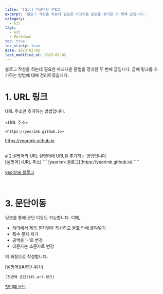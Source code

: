 ```yaml
---
title: '[Git] 마크다운 문법2'
excerpt: '블로그 작성을 하는데 필요한 마크다운 문법을 정리한 두 번째 글입니다.'
category:
  - Git
tags:
  - Git
  - Markdown
toc: true
toc_sticky: true
date: 2023-02-02
last_modified_at: 2023-02-02
---
```


블로그 작성을 하는데 필요한 마크다운 문법을 정리한 두 번째 글입니다. 글에 링크를 추가하는 방법에 대해 정리하였습니다.

# 1. URL 링크
URL 주소만 추가하는 방법입니다.  
<br>
\<URL 주소>
```
<https://yeorimk.github.io>
```
<https://yeorimk.github.io>

<br>
# 2.설명어와 URL
설명어에 URL을 추가하는 방법입니다.  
<br>
[설명어] (URL 주소)
```
[yeorimk 블로그](https://yeorimk.github.io)  
````

[yeorimk 블로그](https://yeorimk.github.io)  

<br>

# 3. 문단이동
링크를 통해 문단 이동도 가능합니다. 
이때,
- 헤더에서 제목 문자열을 복사하고 괄호 안에 붙여넣기
- 특수 문자 제거
- 공백을 '-'로 변경
- 대문자는 소문자로 변경 

의 과정으로 작성합니다.
<br>

\[설명어](#문단-위치)
<br>

```
[첫번째 문단](#1-url-링크)
```
[첫번째 문단](#1-url-링크)